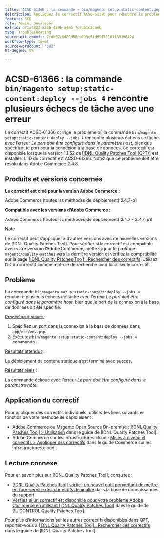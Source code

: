 ```yaml
---
title: 'ACSD-61366 : la commande « bin/magento setup:static-content:deploy —jobs 4 » rencontre plusieurs échecs de tâche avec une erreur'
description: Appliquez le correctif ACSD-61366 pour résoudre le problème d’Adobe Commerce où la commande « bin/magento setup:static-content:deploy —jobs 4 » rencontre plusieurs échecs de tâche avec l’erreur « Le port doit être configuré dans le paramètre hôte », bien que le port pour la connexion à la base de données ait été spécifié.
feature: SCD
role: Admin, Developer
exl-id: d71a4833-a236-429b-a4e5-7d7d51c2caeb
type: Troubleshooting
source-git-commit: 7fdb02a6d89d50ea593c5fd99d78101f89198424
workflow-type: tm+mt
source-wordcount: '382'
ht-degree: 0%

---
```


# ACSD-61366 : la commande `bin/magento setup:static-content:deploy --jobs 4` rencontre plusieurs échecs de tâche avec une erreur

Le correctif ACSD-61366 corrige le problème où la commande `bin/magento setup:static-content:deploy --jobs 4` rencontre plusieurs échecs de tâche avec l’erreur *Le port doit être configuré dans le paramètre host*, bien que spécifiant le port pour la connexion à la base de données. Ce correctif est disponible lorsque la version 1.1.52 de [[!DNL Quality Patches Tool (QPT)]](https://experienceleague.adobe.com/en/docs/commerce-operations/tools/quality-patches-tool/quality-patches-tool-to-self-serve-quality-patches) est installée. L’ID du correctif est ACSD-61366. Notez que ce problème doit être résolu dans Adobe Commerce 2.4.8.

## Produits et versions concernés

**Le correctif est créé pour la version Adobe Commerce :**

Adobe Commerce (toutes les méthodes de déploiement) 2.4.7-p1

**Compatible avec les versions d’Adobe Commerce :**

Adobe Commerce (toutes les méthodes de déploiement) 2.4.7 - 2.4.7-p3

>[!NOTE]
>
>Le correctif peut s’appliquer à d’autres versions avec de nouvelles versions de [!DNL Quality Patches Tool]. Pour vérifier si le correctif est compatible avec votre version d’Adobe Commerce, mettez à jour le package `magento/quality-patches` vers la dernière version et vérifiez la compatibilité sur la page [[!DNL Quality Patches Tool] : Rechercher des correctifs](https://experienceleague.adobe.com/tools/commerce-quality-patches/index.html). Utilisez l’ID du correctif comme mot-clé de recherche pour localiser le correctif.

## Problème

La commande `bin/magento setup:static-content:deploy --jobs 4` rencontre plusieurs échecs de tâche avec l’erreur *Le port doit être configuré dans le paramètre host*, bien que le port de la connexion à la base de données ait été spécifié.

<u>Procédure à suivre </u> :

1. Spécifiez un port dans la connexion à la base de données dans `app/etc/env.php`.
1. Exécutez `bin/magento setup:static-content:deploy --jobs 4` commande .

<u>Résultats attendus</u> :

Le déploiement du contenu statique s’est terminé avec succès.

<u>Résultats réels</u> :

La commande échoue avec l’erreur *Le port doit être configuré dans le paramètre hôte*.

## Application du correctif

Pour appliquer des correctifs individuels, utilisez les liens suivants en fonction de votre méthode de déploiement :

* Adobe Commerce ou Magento Open Source On-premise : [[!DNL Quality Patches Tool] > Utilisation](/help/tools/quality-patches-tool/usage.md) dans le guide de [!DNL Quality Patches Tool].
* Adobe Commerce sur les infrastructures cloud : [Mises à niveau et correctifs > Appliquer des correctifs](https://experienceleague.adobe.com/docs/commerce-cloud-service/user-guide/develop/upgrade/apply-patches.html) dans le guide Commerce sur les infrastructures cloud .

## Lecture connexe

Pour en savoir plus sur [!DNL Quality Patches Tool], consultez :

* [[!DNL Quality Patches Tool] sortie : un nouvel outil permettant de mettre en libre-service des correctifs de qualité](https://experienceleague.adobe.com/en/docs/commerce-operations/tools/quality-patches-tool/quality-patches-tool-to-self-serve-quality-patches) dans la base de connaissances du support.
* [Vérifiez si un correctif est disponible pour votre problème Adobe Commerce en utilisant [!DNL Quality Patches Tool]](/help/tools/quality-patches-tool/patches-available-in-qpt/check-patch-for-magento-issue-with-magento-quality-patches.md) dans le guide de [!UICONTROL Quality Patches Tool].


Pour plus d’informations sur les autres correctifs disponibles dans QPT, reportez-vous à [[!DNL Quality Patches Tool] : Rechercher des correctifs](https://experienceleague.adobe.com/tools/commerce-quality-patches/index.html) dans le guide de [!DNL Quality Patches Tool].
